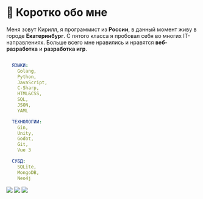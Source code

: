 # 🤠 Коротко обо мне

Меня зовут Кирилл, я программист из **России**, в данный момент живу в городе **Екатеринбург**. С пятого класса я пробовал себя во многих IT-направлениях. Больше всего мне нравились и нравятся **веб-разработка** и **разработка игр**.

```YAML

  ЯЗЫКИ:
    Golang,
    Python,
    JavaScript,
    C-Sharp,
    HTML&CSS,
    SQL,
    JSON,
    YAML

  ТЕХНОЛОГИИ:
    Gin,
    Unity,
    Godot,
    Git,
    Vue 3

  СУБД:
    SQLite,
    MongoDB,
    Neo4j

```


![](http://github-profile-summary-cards.vercel.app/api/cards/profile-details?username=roupse&theme=default) 
![](http://github-profile-summary-cards.vercel.app/api/cards/repos-per-language?username=roupse&theme=default) 
![](http://github-profile-summary-cards.vercel.app/api/cards/stats?username=roupse&theme=default)


    



<br>
